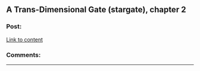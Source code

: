 ## A Trans-Dimensional Gate (stargate), chapter 2

### Post:

[Link to content](https://forums.spacebattles.com/posts/21650459/)

### Comments:

---

